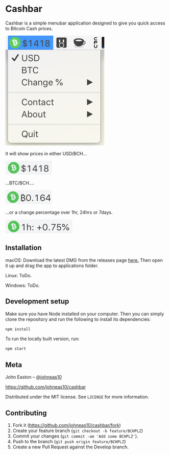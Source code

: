 # Cashbar

Cashbar is a simple menubar application designed to give you quick access to Bitcoin Cash prices.

![](./images/header-menu.png)

It will show prices in either USD/BCH...

![](./images/header-usd.png)

...BTC/BCH....

![](./images/header-btc.png)

...or a change percentage over 1hr, 24hrs or 7days.

![](./images/header-percentage.png)

## Installation

macOS: Download the latest DMG from the releases page [here.](https://github.com/johneas10/cashbar/releases)
Then open it up and drag the app to applications folder.

Linux: ToDo.

Windows: ToDo.


## Development setup

Make sure you have Node installed on your computer.
Then you can simply clone the repository and run the following to install its dependencies:

```sh
npm install
```

To run the locally built version, run:
```sh
npm start
```

## Meta

John Easton – [@johneas10](https://twitter.com/johneas10)

<https://github.com/johneas10/cashbar>

Distributed under the MIT license. See ``LICENSE`` for more information.


## Contributing

1. Fork it (<https://github.com/johneas10/cashbar/fork>)
2. Create your feature branch (`git checkout -b feature/BCHPLZ`)
3. Commit your changes (`git commit -am 'Add some BCHPLZ'`).
4. Push to the branch (`git push origin feature/BCHPLZ`)
5. Create a new Pull Request against the Develop branch.
